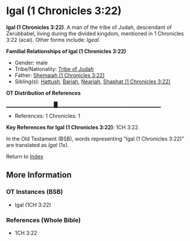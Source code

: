 # Igal (1 Chronicles 3:22)
**Igal (1 Chronicles 3:22)**. 
A man of the tribe of Judah, descendant of Zerubbabel, living during the divided kingdom, mentioned in 1 Chronicles 3:22 (acai). 
Other forms include: 
*Igeal*. 




**Familial Relationships of Igal (1 Chronicles 3:22)**


* Gender: male
* Tribe/Nationality: [Tribe of Judah](../../../groups/md/acai/Judah.md)
* Father: [Shemaiah (1 Chronicles 3:22)](Shemaiah.2.md)
* Sibling(s): [Hattush](Hattush.md), [Bariah](Bariah.md), [Neariah](Neariah.md), [Shaphat (1 Chronicles 3:22)](Shaphat.3.md)


**OT Distribution of References**

▁▁▁▁▁▁▁▁▁▁▁▁█▁▁▁▁▁▁▁▁▁▁▁▁▁▁▁▁▁▁▁▁▁▁▁▁▁▁
* References: 1 Chronicles: 1



**Key References for Igal (1 Chronicles 3:22)**: 
1CH 3:22. 


In the Old Testament (BSB), words representing “Igal (1 Chronicles 3:22)” are translated as 
*Igal* (1x). 




Return to [Index](00-Index.md)

## More Information

### OT Instances (BSB)

* Igal (1CH 3:22)



### References (Whole Bible)

* 1CH 3:22



